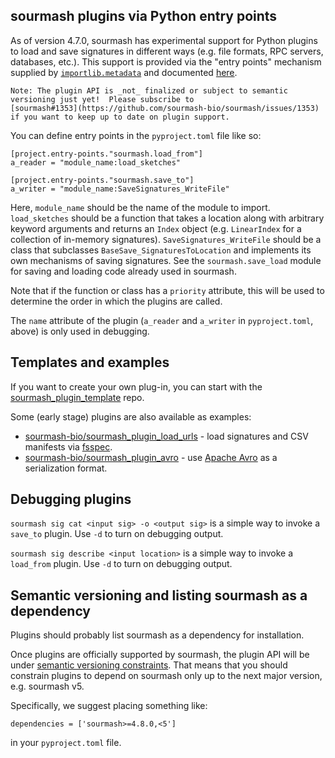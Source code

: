 ## sourmash plugins via Python entry points

As of version 4.7.0, sourmash has experimental support for Python
plugins to load and save signatures in different ways (e.g. file
formats, RPC servers, databases, etc.).  This support is provided via
the "entry points" mechanism supplied by
[`importlib.metadata`](https://docs.python.org/3/library/importlib.metadata.html)
and documented
[here](https://setuptools.pypa.io/en/latest/userguide/entry_point.html).

```{note}
Note: The plugin API is _not_ finalized or subject to semantic
versioning just yet!  Please subscribe to
[sourmash#1353](https://github.com/sourmash-bio/sourmash/issues/1353)
if you want to keep up to date on plugin support.
```

You can define entry points in the `pyproject.toml` file
like so:

```
[project.entry-points."sourmash.load_from"]
a_reader = "module_name:load_sketches"

[project.entry-points."sourmash.save_to"]
a_writer = "module_name:SaveSignatures_WriteFile"
```

Here, `module_name` should be the name of the module to import.
`load_sketches` should be a function that takes a location along with
arbitrary keyword arguments and returns an `Index` object
(e.g. `LinearIndex` for a collection of in-memory
signatures). `SaveSignatures_WriteFile` should be a class that
subclasses `BaseSave_SignaturesToLocation` and implements its own
mechanisms of saving signatures. See the `sourmash.save_load` module
for saving and loading code already used in sourmash.

Note that if the function or class has a `priority` attribute, this will
be used to determine the order in which the plugins are called.

The `name` attribute of the plugin (`a_reader` and `a_writer` in
`pyproject.toml`, above) is only used in debugging.

## Templates and examples

If you want to create your own plug-in, you can start with the
[sourmash_plugin_template](https://github.com/sourmash-bio/sourmash_plugin_template) repo.

Some (early stage) plugins are also available as examples:

* [sourmash-bio/sourmash_plugin_load_urls](https://github.com/sourmash-bio/sourmash_plugin_load_urls) - load signatures and CSV manifests via [fsspec](https://filesystem-spec.readthedocs.io/).
* [sourmash-bio/sourmash_plugin_avro](https://github.com/sourmash-bio/sourmash_plugin_avro) - use [Apache Avro](https://avro.apache.org/) as a serialization format.

## Debugging plugins

`sourmash sig cat <input sig> -o <output sig>` is a simple way to
invoke a `save_to` plugin. Use `-d` to turn on debugging output.

`sourmash sig describe <input location>` is a simple way to invoke
a `load_from` plugin. Use `-d` to turn on debugging output.

## Semantic versioning and listing sourmash as a dependency

Plugins should probably list sourmash as a dependency for installation.

Once plugins are officially supported by sourmash, the plugin API will
be under [semantic versioning constraints](https://semver.org/). That
means that you should constrain plugins to depend on sourmash only up
to the next major version, e.g. sourmash v5.

Specifically, we suggest placing something like:
```
dependencies = ['sourmash>=4.8.0,<5']
```
in your `pyproject.toml` file.
